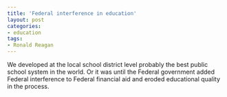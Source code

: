 ```yaml
---
title: 'Federal interference in education'
layout: post
categories:
- education
tags:
- Ronald Reagan
---
```


We developed at the local school district level probably the best public school system in the world. Or it was until the Federal government added Federal interference to Federal financial aid and eroded educational quality in the process.